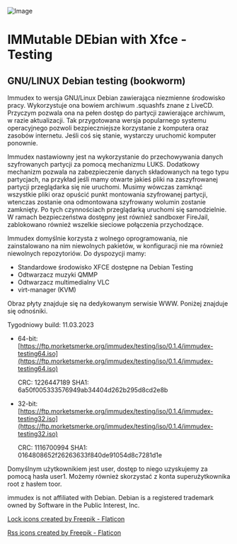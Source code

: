 ![Image](https://i.ibb.co/NxtyJ3T/immudex2.png)

# IMMutable DEbian with Xfce - Testing

## GNU/LINUX Debian testing (bookworm)

Immudex to wersja GNU/Linux Debian zawierająca niezmienne środowisko pracy. Wykorzystuje
ona bowiem archiwum .squashfs znane z LiveCD. Przyczym pozwala ona na pełen
dostęp do partycji zawierające archiwum, w razie aktualizacji. Tak przygotowana
wersja popularnego systemu operacyjnego pozwoli bezpieczniejsze korzystanie
z komputera oraz zasobów internetu. Jeśli coś się stanie, wystarczy uruchomić
komputer ponownie.

Immudex nastawiowny jest na wykorzystanie do przechowywania danych szyfrowanych
partycji za pomocą mechanizmu LUKS. Dodatkowy mechanizm pozwala na 
zabezpieczenie danych składowanych na tego typu partycjach, na przykład jeśli
mamy otwarte jakieś pliki na zaszyfrowanej partycji przeglądarka się nie
uruchomi. Musimy wówczas zamknąć wszystkie pliki oraz opuścić punkt montowania
szyfrowanej partycji, wtenczas zostanie ona odmontowana szyfrowany wolumin
zostanie zamknięty. Po tych czynnościach przeglądarką uruchomi się
samodzielnie. W ramach bezpieczeństwa dostępny jest również sandboxer FireJail,
zablokowano również wszelkie sieciowe połączenia przychodzące.

Immudex domyślnie korzysta z wolnego oprogramowania, nie zainstalowano na nim
niewolnych pakietów, w konfiguracji nie ma również niewolnych repozytoriów.
Do dyspozycji mamy:
  * Standardowe środowisko XFCE dostępne na Debian Testing
  * Odtwarzacz muzyki QMMP
  * Odtwarzacz multimedialny VLC
  * virt-manager (KVM)


Obraz płyty znajduje się na dedykowanym serwisie WWW. Poniżej znajduje się 
odnośniki.

Tygodniowy build: 11.03.2023
  
  * 64-bit: [https://ftp.morketsmerke.org/immudex/testing/iso/0.1.4/immudex-testing64.iso](https://ftp.morketsmerke.org/immudex/testing/iso/0.1.4/immudex-testing64.iso)

    CRC: 1226447189 SHA1: 6a50f005333576949ab34404d262b295d8cd2e8b
  * 32-bit: [https://ftp.morketsmerke.org/immudex/testing/iso/0.1.4/immudex-testing32.iso](https://ftp.morketsmerke.org/immudex/testing/iso/0.1.4/immudex-testing32.iso)

    CRC: 1116700994 SHA1: 0164808652f26263633f840de91054d8c7281d1e

Domyślnym użytkownikiem jest user, dostęp to niego uzyskujemy za pomocą hasła
user1. Możemy również skorzystać z konta superużytkownika root z hasłem toor.

immudex is not affiliated with Debian. Debian is a registered trademark owned 
by Software in the Public Interest, Inc.

[Lock icons created by Freepik - Flaticon](https://www.flaticon.com/free-icons/lock)

[Rss icons created by Freepik - Flaticon](https://www.flaticon.com/free-icons/rss)
 
